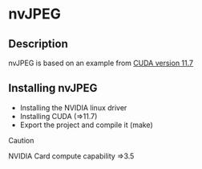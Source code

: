 
# nvJPEG

## Description

nvJPEG is based on an example from [CUDA version 11.7](https://developer.nvidia.com/cuda-11-7-0-download-archive)


## Installing nvJPEG

  + Installing the NVIDIA linux driver
  + Installing CUDA (=>11.7)
  + Export the project and compile it (make)
  
 > [!CAUTION]
 > NVIDIA Card compute capability =>3.5 

